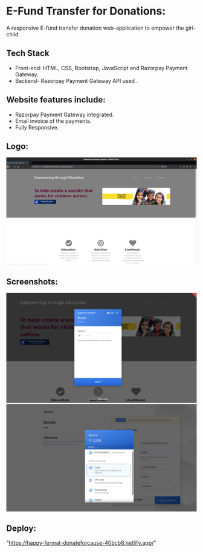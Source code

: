 # E-Fund Transfer for Donations:
A responsive E-fund transfer donation web-application to empower the girl-child.

## Tech Stack
- Front-end: HTML, CSS, Bootstrap, JavaScript and Razorpay Payment Gateway.
- Backend- Razorpay Payment Gateway API used .

## Website features include:
- Razorpay Payment Gateway integrated.
- Email invoice of the payments.
- Fully Responsive.

## Logo:
<img src="https://github.com/5ilenceSeeker/E-Fund-Transfer-for-Donations/blob/main/Screenhots/web2.png">


## Screenshots:
<img src="https://github.com/5ilenceSeeker/E-Fund-Transfer-for-Donations/blob/main/Screenhots/Screenshot%20from%202021-06-02%2000-06-20.png">
 <img src="https://github.com/5ilenceSeeker/E-Fund-Transfer-for-Donations/blob/main/Screenhots/Screenshot%20from%202021-06-01%2023-23-00.png"> 

## Deploy:
"https://happy-fermat-donateforcause-40bcb8.netlify.app/"


